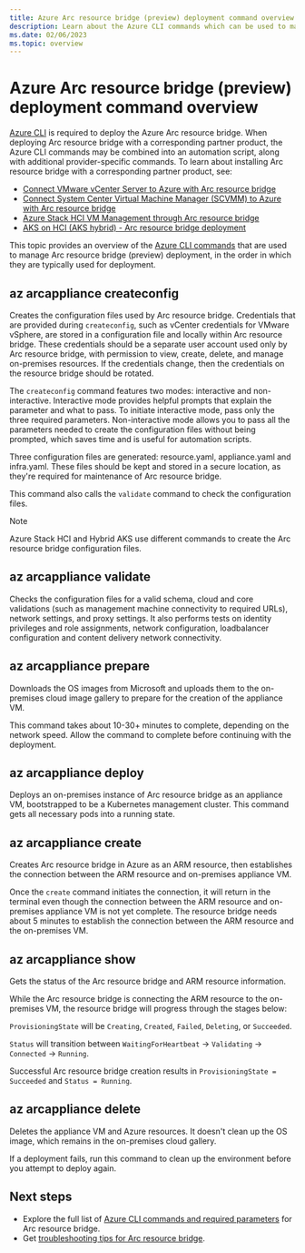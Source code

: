```yaml
---
title: Azure Arc resource bridge (preview) deployment command overview
description: Learn about the Azure CLI commands which can be used to manage your Azure Arc resource bridge (preview) deployment.
ms.date: 02/06/2023
ms.topic: overview
---
```



# Azure Arc resource bridge (preview) deployment command overview

[Azure CLI](/cli/azure/install-azure-cli) is required to deploy the Azure Arc resource bridge. When deploying Arc resource bridge with a corresponding partner product, the Azure CLI commands may be combined into an automation script, along with additional provider-specific commands. To learn about installing Arc resource bridge with a corresponding partner product, see:

- [Connect VMware vCenter Server to Azure with Arc resource bridge](../vmware-vsphere/quick-start-connect-vcenter-to-arc-using-script.md)
- [Connect System Center Virtual Machine Manager (SCVMM) to Azure with Arc resource bridge](../system-center-virtual-machine-manager/quickstart-connect-system-center-virtual-machine-manager-to-arc.md#download-the-onboarding-script)
- [Azure Stack HCI VM Management through Arc resource bridge](/azure-stack/hci/manage/azure-arc-vm-management-prerequisites)
- [AKS on HCI (AKS hybrid) - Arc resource bridge deployment](/azure/aks/hybrid/deploy-arc-resource-bridge-windows-server)

This topic provides an overview of the [Azure CLI commands](/cli/azure/arcappliance) that are used to manage Arc resource bridge (preview) deployment, in the order in which they are typically used for deployment.


## az arcappliance createconfig

Creates the configuration files used by Arc resource bridge. Credentials that are provided during `createconfig`, such as vCenter credentials for VMware vSphere, are stored in a configuration file and locally within Arc resource bridge. These credentials should be a separate user account used only by Arc resource bridge, with permission to view, create, delete, and manage on-premises resources. If the credentials change, then the credentials on the resource bridge should be rotated.

The `createconfig` command features two modes: interactive and non-interactive. Interactive mode provides helpful prompts that explain the parameter and what to pass. To initiate interactive mode, pass only the three required parameters. Non-interactive mode allows you to pass all the parameters needed to create the configuration files without being prompted, which saves time and is useful for automation scripts. 

Three configuration files are generated: resource.yaml, appliance.yaml and infra.yaml.  These files should be kept and stored in a secure location, as they're required for maintenance of Arc resource bridge.

This command also calls the `validate` command to check the configuration files.

> [!NOTE]
> Azure Stack HCI and Hybrid AKS use different commands to create the Arc resource bridge configuration files.


## az arcappliance validate

Checks the configuration files for a valid schema, cloud and core validations (such as management machine connectivity to required URLs), network settings, and proxy settings. It also performs tests on identity privileges and role assignments, network configuration, loadbalancer configuration and content delivery network connectivity.


## az arcappliance prepare

Downloads the OS images from Microsoft and uploads them to the on-premises cloud image gallery to prepare for the creation of the appliance VM.

This command takes about 10-30+ minutes to complete, depending on the network speed. Allow the command to complete before continuing with the deployment.


## az arcappliance deploy

Deploys an on-premises instance of Arc resource bridge as an appliance VM, bootstrapped to be a Kubernetes management cluster. This command gets all necessary pods into a running state.


## az arcappliance create

Creates Arc resource bridge in Azure as an ARM resource, then establishes the connection between the ARM resource and on-premises appliance VM.

Once the `create` command initiates the connection, it will return in the terminal even though the connection between the ARM resource and on-premises appliance VM is not yet complete. The resource bridge needs about 5 minutes to establish the connection between the ARM resource and the on-premises VM. 


## az arcappliance show

Gets the status of the Arc resource bridge and ARM resource information. 

While the Arc resource bridge is connecting the ARM resource to the on-premises VM, the resource bridge will progress through the stages below:

`ProvisioningState` will be `Creating`, `Created`, `Failed`, `Deleting`, or `Succeeded`.

`Status` will transition between `WaitingForHeartbeat` -> `Validating` -> `Connected` -> `Running`.

Successful Arc resource bridge creation results in `ProvisioningState = Succeeded` and `Status = Running`.


## az arcappliance delete

Deletes the appliance VM and Azure resources. It doesn't clean up the OS image, which remains in the on-premises cloud gallery.

If a deployment fails, run this command to clean up the environment before you attempt to deploy again.


## Next steps

- Explore the full list of [Azure CLI commands and required parameters](/cli/azure/arcappliance) for Arc resource bridge.
- Get [troubleshooting tips for Arc resource bridge](troubleshoot-resource-bridge.md).
